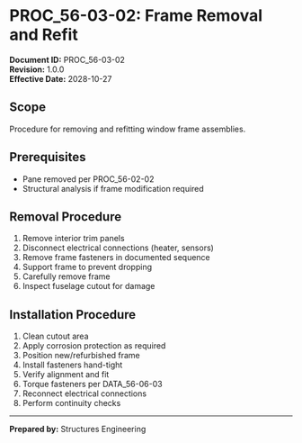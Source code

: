 # PROC_56-03-02: Frame Removal and Refit

**Document ID:** PROC_56-03-02  
**Revision:** 1.0.0  
**Effective Date:** 2028-10-27

## Scope
Procedure for removing and refitting window frame assemblies.

## Prerequisites
- Pane removed per PROC_56-02-02
- Structural analysis if frame modification required

## Removal Procedure
1. Remove interior trim panels
2. Disconnect electrical connections (heater, sensors)
3. Remove frame fasteners in documented sequence
4. Support frame to prevent dropping
5. Carefully remove frame
6. Inspect fuselage cutout for damage

## Installation Procedure
1. Clean cutout area
2. Apply corrosion protection as required
3. Position new/refurbished frame
4. Install fasteners hand-tight
5. Verify alignment and fit
6. Torque fasteners per DATA_56-06-03
7. Reconnect electrical connections
8. Perform continuity checks

---
**Prepared by:** Structures Engineering
